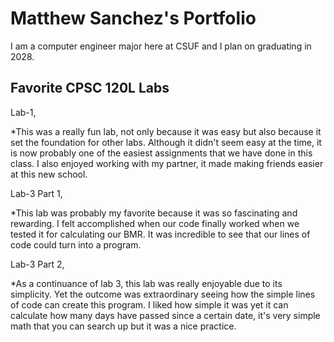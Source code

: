 
# Matthew Sanchez's Portfolio

I am a computer engineer major here at CSUF and I plan on graduating in 2028.

## Favorite CPSC 120L Labs

Lab-1,

*This was a really fun lab, not only because it was easy but also because it set the foundation for other labs. Although it didn't seem easy at the time, it is now probably one of the easiest assignments that we have done in this class. I also enjoyed working with my partner, it made making friends easier at this new school.

Lab-3 Part 1,

*This lab was probably my favorite because it was so fascinating and rewarding. I felt accomplished when our code finally worked when we tested it for calculating our BMR. It was incredible to see that our lines of code could turn into a program.

Lab-3 Part 2,

*As a continuance of lab 3, this lab was really enjoyable due to its simplicity. Yet the outcome was extraordinary seeing how the simple lines of code can create this program. I liked how simple it was yet it can calculate how many days have passed since a certain date, it's very simple math that you can search up but it was a nice practice.

